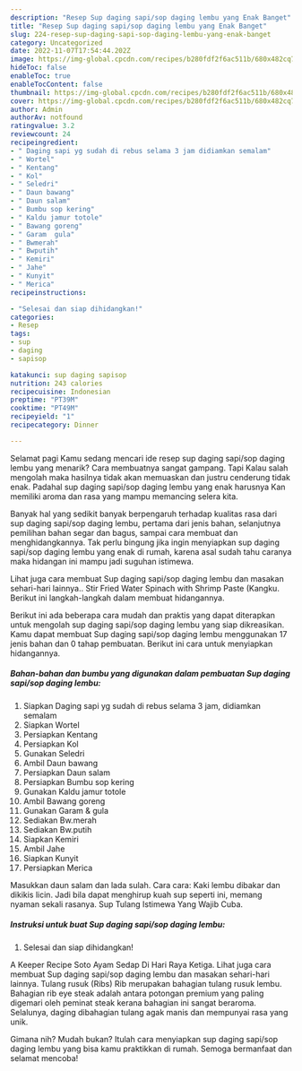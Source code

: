 ```yaml
---
description: "Resep Sup daging sapi/sop daging lembu yang Enak Banget"
title: "Resep Sup daging sapi/sop daging lembu yang Enak Banget"
slug: 224-resep-sup-daging-sapi-sop-daging-lembu-yang-enak-banget
category: Uncategorized
date: 2022-11-07T17:54:44.202Z
image: https://img-global.cpcdn.com/recipes/b280fdf2f6ac511b/680x482cq70/sup-daging-sapisop-daging-lembu-foto-resep-utama.jpg
hideToc: false
enableToc: true
enableTocContent: false
thumbnail: https://img-global.cpcdn.com/recipes/b280fdf2f6ac511b/680x482cq70/sup-daging-sapisop-daging-lembu-foto-resep-utama.jpg
cover: https://img-global.cpcdn.com/recipes/b280fdf2f6ac511b/680x482cq70/sup-daging-sapisop-daging-lembu-foto-resep-utama.jpg
author: Admin
authorAv: notfound
ratingvalue: 3.2
reviewcount: 24
recipeingredient:
- " Daging sapi yg sudah di rebus selama 3 jam didiamkan semalam"
- " Wortel"
- " Kentang"
- " Kol"
- " Seledri"
- " Daun bawang"
- " Daun salam"
- " Bumbu sop kering"
- " Kaldu jamur totole"
- " Bawang goreng"
- " Garam  gula"
- " Bwmerah"
- " Bwputih"
- " Kemiri"
- " Jahe"
- " Kunyit"
- " Merica"
recipeinstructions:

- "Selesai dan siap dihidangkan!"
categories:
- Resep
tags:
- sup
- daging
- sapisop

katakunci: sup daging sapisop 
nutrition: 243 calories
recipecuisine: Indonesian
preptime: "PT39M"
cooktime: "PT49M"
recipeyield: "1"
recipecategory: Dinner

---
```



Selamat pagi Kamu sedang mencari ide resep sup daging sapi/sop daging lembu yang menarik? Cara membuatnya sangat gampang. Tapi Kalau salah mengolah maka hasilnya tidak akan memuaskan dan justru cenderung tidak enak. Padahal sup daging sapi/sop daging lembu yang enak harusnya Kan memiliki aroma dan rasa yang mampu memancing selera kita.


Banyak hal yang sedikit banyak berpengaruh terhadap kualitas rasa dari sup daging sapi/sop daging lembu, pertama dari jenis bahan, selanjutnya pemilihan bahan segar dan bagus, sampai cara membuat dan menghidangkannya. Tak perlu bingung jika ingin menyiapkan sup daging sapi/sop daging lembu yang enak di rumah, karena asal sudah tahu caranya maka hidangan ini mampu jadi suguhan istimewa.

Lihat juga cara membuat Sup daging sapi/sop daging lembu dan masakan sehari-hari lainnya.. Stir Fried Water Spinach with Shrimp Paste (Kangku. Berikut ini langkah-langkah dalam membuat hidangannya.


Berikut ini ada beberapa cara mudah dan praktis yang dapat diterapkan untuk mengolah sup daging sapi/sop daging lembu yang siap dikreasikan. Kamu dapat membuat Sup daging sapi/sop daging lembu menggunakan 17 jenis bahan dan 0 tahap pembuatan. Berikut ini cara untuk menyiapkan hidangannya.

<!--inarticleads1-->

##### Bahan-bahan dan bumbu yang digunakan dalam pembuatan Sup daging sapi/sop daging lembu:

1. Siapkan  Daging sapi yg sudah di rebus selama 3 jam, didiamkan semalam
1. Siapkan  Wortel
1. Persiapkan  Kentang
1. Persiapkan  Kol
1. Gunakan  Seledri
1. Ambil  Daun bawang
1. Persiapkan  Daun salam
1. Persiapkan  Bumbu sop kering
1. Gunakan  Kaldu jamur totole
1. Ambil  Bawang goreng
1. Gunakan  Garam &amp; gula
1. Sediakan  Bw.merah
1. Sediakan  Bw.putih
1. Siapkan  Kemiri
1. Ambil  Jahe
1. Siapkan  Kunyit
1. Persiapkan  Merica


Masukkan daun salam dan lada sulah. Cara cara: Kaki lembu dibakar dan dikikis licin. Jadi bila dapat menghirup kuah sup seperti ini, memang nyaman sekali rasanya. Sup Tulang Istimewa Yang Wajib Cuba. 

<!--inarticleads2-->

##### Instruksi untuk buat Sup daging sapi/sop daging lembu:


1. Selesai dan siap dihidangkan!

A Keeper Recipe Soto Ayam Sedap Di Hari Raya Ketiga. Lihat juga cara membuat Sup daging sapi/sop daging lembu dan masakan sehari-hari lainnya. Tulang rusuk (Ribs) Rib merupakan bahagian tulang rusuk lembu. Bahagian rib eye steak adalah antara potongan premium yang paling digemari oleh peminat steak kerana bahagian ini sangat beraroma. Selalunya, daging dibahagian tulang agak manis dan mempunyai rasa yang unik. 

Gimana nih? Mudah bukan? Itulah cara menyiapkan sup daging sapi/sop daging lembu yang bisa kamu praktikkan di rumah. Semoga bermanfaat dan selamat mencoba!

